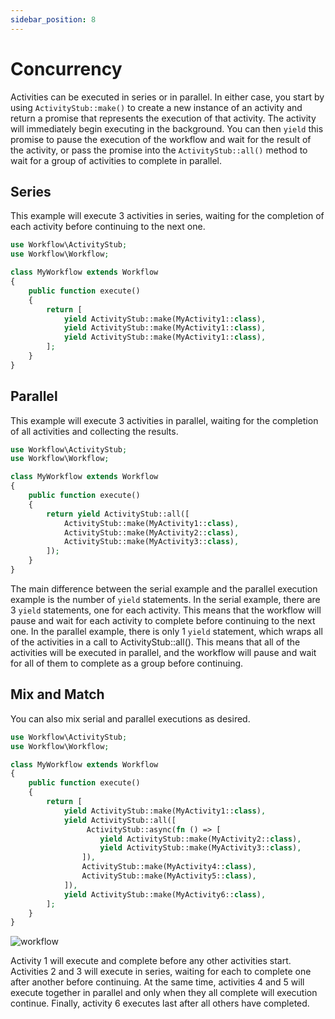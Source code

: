 ```yaml
---
sidebar_position: 8
---
```


# Concurrency

Activities can be executed in series or in parallel. In either case, you start by using `ActivityStub::make()` to create a new instance of an activity and return a promise that represents the execution of that activity. The activity will immediately begin executing in the background. You can then `yield` this promise to pause the execution of the workflow and wait for the result of the activity, or pass the promise into the `ActivityStub::all()` method to wait for a group of activities to complete in parallel.

## Series

This example will execute 3 activities in series, waiting for the completion of each activity before continuing to the next one.

```php
use Workflow\ActivityStub;
use Workflow\Workflow;

class MyWorkflow extends Workflow
{
    public function execute()
    {
        return [
            yield ActivityStub::make(MyActivity1::class),
            yield ActivityStub::make(MyActivity1::class),
            yield ActivityStub::make(MyActivity1::class),
        ];
    }
}
```

## Parallel

This example will execute 3 activities in parallel, waiting for the completion of all activities and collecting the results.

```php
use Workflow\ActivityStub;
use Workflow\Workflow;

class MyWorkflow extends Workflow
{
    public function execute()
    {
        return yield ActivityStub::all([
            ActivityStub::make(MyActivity1::class),
            ActivityStub::make(MyActivity2::class),
            ActivityStub::make(MyActivity3::class),
        ]);
    }
}
```

The main difference between the serial example and the parallel execution example is the number of `yield` statements. In the serial example, there are 3 `yield` statements, one for each activity. This means that the workflow will pause and wait for each activity to complete before continuing to the next one. In the parallel example, there is only 1 `yield` statement, which wraps all of the activities in a call to ActivityStub::all(). This means that all of the activities will be executed in parallel, and the workflow will pause and wait for all of them to complete as a group before continuing.

## Mix and Match

You can also mix serial and parallel executions as desired.

```php
use Workflow\ActivityStub;
use Workflow\Workflow;

class MyWorkflow extends Workflow
{
    public function execute()
    {
        return [
            yield ActivityStub::make(MyActivity1::class),
            yield ActivityStub::all([
                 ActivityStub::async(fn () => [
                    yield ActivityStub::make(MyActivity2::class),
                    yield ActivityStub::make(MyActivity3::class),
                ]),
                ActivityStub::make(MyActivity4::class),
                ActivityStub::make(MyActivity5::class),
            ]),
            yield ActivityStub::make(MyActivity6::class),
        ];
    }
}
```

![workflow](https://mermaid.ink/img/pako:eNp9kctugzAQRX8lmjUBbPOyK1WqlC6zalcVGwcbsAQYwRCVRvx7DZUS0UW88txzNc8bFFZpEFANsq8Pn6eXvDsczvNbgeZqcCbH4-sjos9g9AzGe0h3kO0h28FkD6NnMP4PwYNWD600yo14W805YK1bnYNwX6VLOTWYQ94tziontB9zV4DAYdIeTL2SqE9GuuW0IErZjHf1XRm0w11srFTahTfAud_2aUZ0KQvblaZa9WlonFwj9qMIghX7lcF6uviFbYPRqFoOWF95EiQ0ySRlOkmZjBlTxYXwrKQRKVUaEiphWTzoZfdl7aMrvfVz_jvmdtPNs1b-BhH7PORxxBNGGM1SHnkwg0iZHxFOU-YKxoxy6vL-bEmJH26POBxymvFk-QWh37PQ?type=png)

Activity 1 will execute and complete before any other activities start. Activities 2 and 3 will execute in series, waiting for each to complete one after another before continuing. At the same time, activities 4 and 5 will execute together in parallel and only when they all complete will execution continue. Finally, activity 6 executes last after all others have completed.
